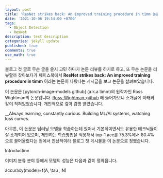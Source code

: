 ```yaml
---
layout: post
title: 'ResNet strikes back: An improved training procedure in timm 논문 리뷰'
date: '2021-10-06 19:54:00 +0700'
tags:
  - Object Detection
  - ResNet
description: test description
categories: jekyll update
published: true
comments: true
use_math: true
---
```



블로그 첫 글로 무슨 글을 쓸지 고민 하다가 논문 리뷰를 하기로 하고, 또 무슨 논문을 리뷰할까 찾아보다가 페이스북에서 **ResNet strikes back: An improved training procedure in timm** 이라는 논문이 나왔다는 게시글을 보고 논문을 살펴보았습니다. 

이 논문은 [pytorch-image-models github] (a.k.a timm)의 원작자인 Ross Wightman의 논문입니다. [Ross-Wightman-github] 에 들어가보니 소개글에 아래와 같이 적혀있었습니다. 개인적으로 깊이 감명 받았습니다. 

__Always learning, constantly curious. Building ML/AI systems, watching loss curves.

아무튼, 이 논문은 딥러닝 모델을 학습하는데 있어서 기본적이면서도 유용한 테크닉들이 잘 소개되어 있으며, 제안하는 학습방법을 적용해서 top-1 acc를 75.3%에서 80.4% 으로 끌어올렸다는 점에서 인상적이라 블로그 첫 게시물을 이 논문으로 정했습니다. 


Introduction

이미지 분류 분야 등에서 모델의 성능은 다음과 같이 정의됩니다. 

accuracy(model)=f(A, \tau , N)






[timm-github]: https://github.com/rwightman/pytorch-image-models
[Ross-Wightman-github]: https://github.com/rwightman
